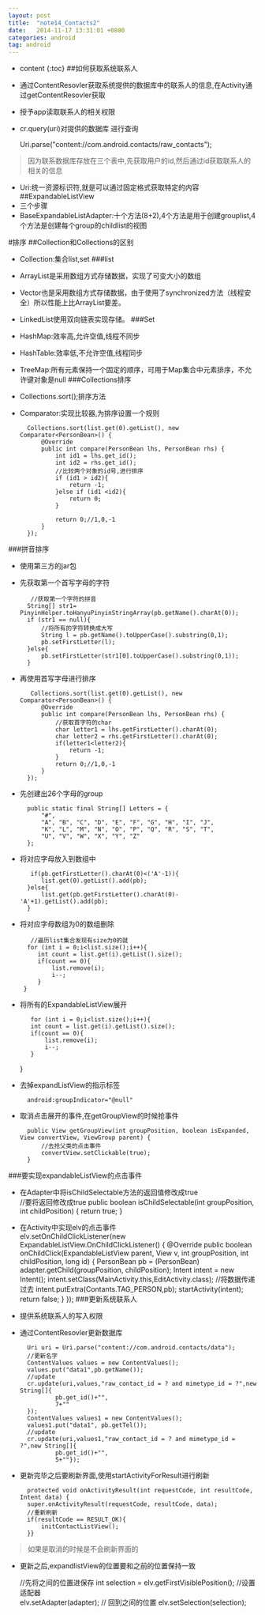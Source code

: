 ```yaml
---
layout: post
title:  "note14_Contacts2"
date:   2014-11-17 13:31:01 +0800
categories: android
tag: android
---
```


* content
{:toc}
##如何获取系统联系人
- 通过ContentResovler获取系统提供的数据库中的联系人的信息,在Activity通过getContentResovler获取
- 授予app读取联系人的相关权限
- cr.query(uri)对提供的数据库
  进行查询
    	
  	Uri.parse("content://com.android.contacts/raw_contacts");
> 因为联系数据库存放在三个表中,先获取用户的id,然后通过id获取联系人的相关的信息
- Uri:统一资源标识符,就是可以通过固定格式获取特定的内容
##ExpandableListView
- 三个步骤
- BaseExpandableListAdapter:十个方法(8+2),4个方法是用于创建grouplist,4个方法是创建每个group的childlist的视图

#排序
##Collection和Collections的区别
- Collection:集合list,set
###list
- ArrayList是采用数组方式存储数据，实现了可变大小的数组
- Vector也是采用数组方式存储数据，由于使用了synchronized方法（线程安全）所以性能上比ArrayList要差。
- LinkedList使用双向链表实现存储。
###Set
- HashMap:效率高,允许空值,线程不同步
- HashTable:效率低,不允许空值,线程同步
- TreeMap:所有元素保持一个固定的顺序，可用于Map集合中元素排序，不允许键对象是null
###Collections排序
- Collections.sort();排序方法
- Comparator:实现比较器,为排序设置一个规则

       	Collections.sort(list.get(0).getList(), new Comparator<PersonBean>() {
            @Override
            public int compare(PersonBean lhs, PersonBean rhs) {
                int id1 = lhs.get_id();
                int id2 = rhs.get_id();
        		//比较两个对象的id号,进行排序
                if (id1 > id2){
                    return -1;
                }else if (id1 <id2){
                    return 0;
                }
        
                return 0;//1,0,-1
            }
        });
###拼音排序
- 使用第三方的jar包
- 先获取第一个首写字母的字符

         //获取第一个字符的拼音
        String[] str1= PinyinHelper.toHanyuPinyinStringArray(pb.getName().charAt(0));
        if (str1 == null){
            //将所有的字符转换成大写
            String l = pb.getName().toUpperCase().substring(0,1);
            pb.setFirstLetter(l);
        }else{
            pb.setFirstLetter(str1[0].toUpperCase().substring(0,1));
        }

- 再使用首写字母进行排序

         Collections.sort(list.get(0).getList(), new Comparator<PersonBean>() {
            @Override
            public int compare(PersonBean lhs, PersonBean rhs) {
                //获取首字符的char
                char letter1 = lhs.getFirstLetter().charAt(0);
                char letter2 = rhs.getFirstLetter().charAt(0);
                if(letter1<letter2){
                    return -1;
                }
                return 0;//1,0,-1
            }
        });
- 先创建出26个字母的group

        public static final String[] Letters = {
            "#",
            "A", "B", "C", "D", "E", "F", "G", "H", "I", "J",
            "K", "L", "M", "N", "O", "P", "Q", "R", "S", "T",
            "U", "V", "W", "X", "Y", "Z"
        };
- 将对应字母放入到数组中

         if(pb.getFirstLetter().charAt(0)<('A'-1)){
            list.get(0).getList().add(pb);
        }else{
            list.get(pb.getFirstLetter().charAt(0)-'A'+1).getList().add(pb);
        }
- 将对应字母数组为0的数组删除

         //遍历list集合发现有size为0的就
       	for (int i = 0;i<list.size();i++){
           int count = list.get(i).getList().size();
           if(count == 0){
               list.remove(i);
               i--;
           }
       }
- 将所有的ExpandableListView展开

         for (int i = 0;i<list.size();i++){
         int count = list.get(i).getList().size();
         if(count == 0){
             list.remove(i);
             i--;
         }
     }
- 去掉expandListView的指示标签

        android:groupIndicator="@null"
- 取消点击展开的事件,在getGroupView的时候抢事件

        public View getGroupView(int groupPosition, boolean isExpanded, View convertView, ViewGroup parent) {
            //去抢父类的点击事件
            convertView.setClickable(true);
        }
###要实现expandableListView的点击事件
- 在Adapter中将isChildSelectable方法的返回值修改成true
   ​	
   //要将返回修改成true
        public boolean isChildSelectable(int groupPosition, int childPosition) {
        return true;
    	}
- 在Activity中实现elv的点击事件
   ​          
   elv.setOnChildClickListener(new ExpandableListView.OnChildClickListener() {
            @Override
            public boolean onChildClick(ExpandableListView parent, View v, int groupPosition, int childPosition, long id) {
                PersonBean pb = (PersonBean) adapter.getChild(groupPosition, childPosition);
                Intent intent = new Intent();
                intent.setClass(MainActivity.this,EditActivity.class);
                //将数据传递过去
                intent.putExtra(Contants.TAG_PERSON,pb);
                startActivity(intent);
                return false;
            }
        });
###更新系统联系人
- 提供系统联系人的写入权限

     <uses-permission android:name="android.permission.WRITE_CONTACTS"/>
- 通过ContentResovler更新数据库

        Uri uri = Uri.parse("content://com.android.contacts/data");
        //更新名字
        ContentValues values = new ContentValues();
        values.put("data1",pb.getName());
        //update
        cr.update(uri,values,"raw_contact_id = ? and mimetype_id = ?",new String[]{
                pb.get_id()+"",
                7+""
        });
        ContentValues values1 = new ContentValues();
        values1.put("data1", pb.getTel());
        //update
        cr.update(uri,values1,"raw_contact_id = ? and mimetype_id = ?",new String[]{
                pb.get_id()+"",
                5+""});
- 更新完毕之后要刷新界面,使用startActivityForResult进行刷新

        protected void onActivityResult(int requestCode, int resultCode, Intent data) {
        super.onActivityResult(requestCode, resultCode, data);
        //重新刷新
        if(resultCode == RESULT_OK){
            initContactListView();
        }}
> 如果是取消的时候是不会刷新界面的

- 更新之后,expandlistView的位置要和之前的位置保持一致

   //先将之间的位置进保存
        int selection = elv.getFirstVisiblePosition();
       //设置适配器	
       elv.setAdapter(adapter);
       // 回到之间的位置
        elv.setSelection(selection);
